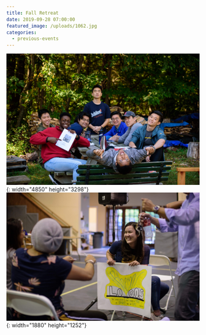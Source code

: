 ```yaml
---
title: Fall Retreat
date: 2019-09-28 07:00:00
featured_image: /uploads/1062.jpg
categories:
  - previous-events
---
```


![](/uploads/0817.jpg){: width="4850" height="3298"}![](/uploads/0956.jpg){: width="1880" height="1252"}